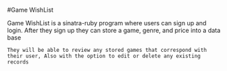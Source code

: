 #Game WishList

Game WishList is a sinatra-ruby program where users can sign up and login. After they sign up they can store a game, genre, and price into a data base

    They will be able to review any stored games that correspond with their user, Also with the option to edit or delete any existing records


